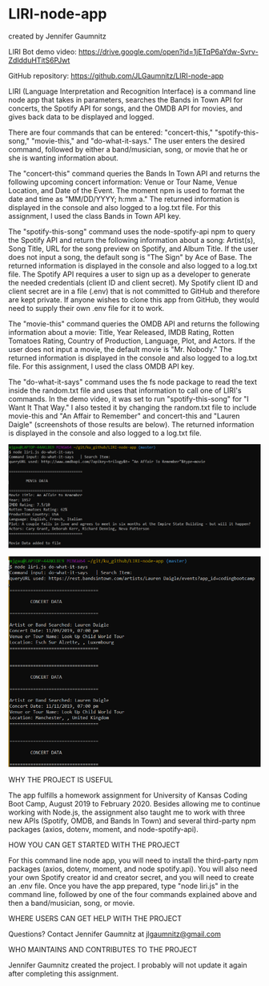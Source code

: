 # LIRI-node-app
created by Jennifer Gaumnitz

LIRI Bot demo video: https://drive.google.com/open?id=1jETqP6aYdw-Svrv-ZdldduHTitS6PJwt

GitHub repository: https://github.com/JLGaumnitz/LIRI-node-app

LIRI (Language Interpretation and Recognition Interface) is a command line node app that takes in parameters, searches  the Bands in Town API for concerts, the Spotify API for songs, and the OMDB API for movies, and gives back data to be displayed and logged.

There are four commands that can be entered: "concert-this," "spotify-this-song," "movie-this," and "do-what-it-says." The user enters the desired command, followed by either a band/musician, song, or movie that he or she is wanting information about. 

The "concert-this" command queries the Bands In Town API and returns the following upcoming concert information: Venue or Tour Name, Venue Location, and Date of the Event. The moment npm is used to format the date and time as "MM/DD/YYYY; h:mm a." The returned information is displayed in the console and also logged to a log.txt file. For this assignment, I used the class Bands in Town API key.

The "spotify-this-song" command uses the node-spotify-api npm to query the Spotify API and return the following information about a song: Artist(s), Song Title, URL for the song preview on Spotify, and Album Title. If the user does not input a song, the default song is "The Sign" by Ace of Base. The returned information is displayed in the console and also logged to a log.txt file. The Spotify API requires a user to sign up as a developer to generate the needed credentials (client ID and client secret). My Spotify client ID and client secret are in a file (.env) that is not committed to GitHub and therefore are kept private. If anyone wishes to clone this app from GitHub, they would need to supply their own .env file for it to work.

The "movie-this" command queries the OMDB API and returns the following information about a movie: Title, Year Released, IMDB Rating, Rotten Tomatoes Rating, Country of Production, Language, Plot, and Actors. If the user does not input a movie, the default movie is "Mr. Nobody." The returned information is displayed in the console and also logged to a log.txt file. For this assignment, I used the class OMDB API key.

The "do-what-it-says" command uses the fs node package to read the text inside the random.txt file and uses that information to call one of LIRI's commands. In the demo video, it was set to run "spotify-this-song" for "I Want It That Way." I also tested it by changing the random.txt file to include movie-this and "An Affair to Remember" and concert-this and "Lauren Daigle" (screenshots of those results are below). The returned information is displayed in the console and also logged to a log.txt file.

![Image of do-what-it-says as movie-this](.\images\do-what-it-says-movie-this-an-affair-to-remember.PNG)

![Image of do-what-it-says as concert-this](.\images\do-what-it-says-concert-this-lauren-daigle.PNG)

WHY THE PROJECT IS USEFUL

  The app fulfills a homework assignment for University of Kansas Coding Boot Camp, August 2019 to February 2020. Besides allowing me to continue working with Node.js, the assignment also taught me to work with three new APIs (Spotify, OMDB, and Bands In Town) and several third-party npm packages (axios, dotenv, moment, and node-spotify-api).


HOW YOU CAN GET STARTED WITH THE PROJECT

   For this command line node app, you will need to install the third-party npm packages (axios, dotenv, moment, and node spotify.api). You will also need your own Spotify creator id and creator secret, and you will need to create an .env file. Once you have the app prepared, type "node liri.js" in the command line, followed by one of the four commands explained above and then a band/musician, song, or movie.

WHERE USERS CAN GET HELP WITH THE PROJECT

  Questions? Contact Jennifer Gaumnitz at jlgaumnitz@gmail.com

WHO MAINTAINS AND CONTRIBUTES TO THE PROJECT

  Jennifer Gaumnitz created the project. I probably will not update it again after completing this assignment. 
